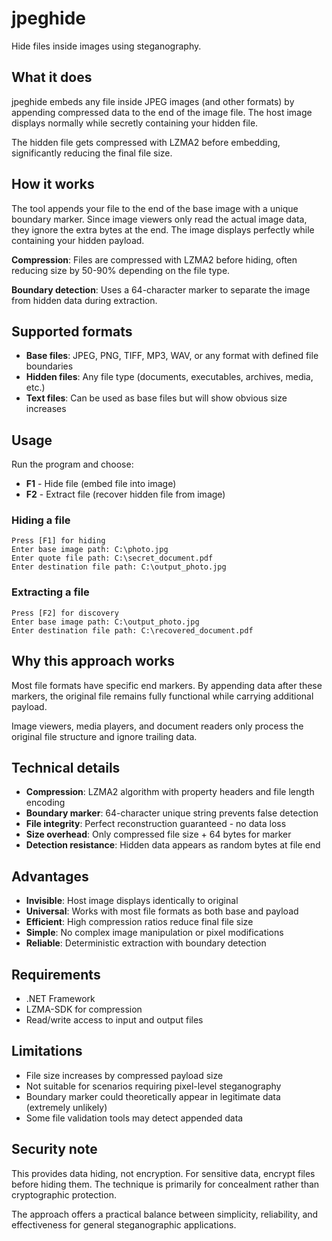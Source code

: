 # jpeghide
Hide files inside images using steganography.

## What it does
jpeghide embeds any file inside JPEG images (and other formats) by appending compressed data to the end of the image file. The host image displays normally while secretly containing your hidden file.

The hidden file gets compressed with LZMA2 before embedding, significantly reducing the final file size.

## How it works
The tool appends your file to the end of the base image with a unique boundary marker. Since image viewers only read the actual image data, they ignore the extra bytes at the end. The image displays perfectly while containing your hidden payload.

**Compression**: Files are compressed with LZMA2 before hiding, often reducing size by 50-90% depending on the file type.

**Boundary detection**: Uses a 64-character marker to separate the image from hidden data during extraction.

## Supported formats
- **Base files**: JPEG, PNG, TIFF, MP3, WAV, or any format with defined file boundaries
- **Hidden files**: Any file type (documents, executables, archives, media, etc.)
- **Text files**: Can be used as base files but will show obvious size increases

## Usage

Run the program and choose:
- **F1** - Hide file (embed file into image)
- **F2** - Extract file (recover hidden file from image)

### Hiding a file
```
Press [F1] for hiding
Enter base image path: C:\photo.jpg
Enter quote file path: C:\secret_document.pdf
Enter destination file path: C:\output_photo.jpg
```

### Extracting a file
```
Press [F2] for discovery  
Enter base image path: C:\output_photo.jpg
Enter destination file path: C:\recovered_document.pdf
```

## Why this approach works
Most file formats have specific end markers. By appending data after these markers, the original file remains fully functional while carrying additional payload. 

Image viewers, media players, and document readers only process the original file structure and ignore trailing data.

## Technical details
- **Compression**: LZMA2 algorithm with property headers and file length encoding
- **Boundary marker**: 64-character unique string prevents false detection
- **File integrity**: Perfect reconstruction guaranteed - no data loss
- **Size overhead**: Only compressed file size + 64 bytes for marker
- **Detection resistance**: Hidden data appears as random bytes at file end

## Advantages
- **Invisible**: Host image displays identically to original
- **Universal**: Works with most file formats as both base and payload
- **Efficient**: High compression ratios reduce final file size
- **Simple**: No complex image manipulation or pixel modifications
- **Reliable**: Deterministic extraction with boundary detection

## Requirements
- .NET Framework
- LZMA-SDK for compression
- Read/write access to input and output files

## Limitations
- File size increases by compressed payload size
- Not suitable for scenarios requiring pixel-level steganography
- Boundary marker could theoretically appear in legitimate data (extremely unlikely)
- Some file validation tools may detect appended data

## Security note
This provides data hiding, not encryption. For sensitive data, encrypt files before hiding them. The technique is primarily for concealment rather than cryptographic protection.

The approach offers a practical balance between simplicity, reliability, and effectiveness for general steganographic applications.
